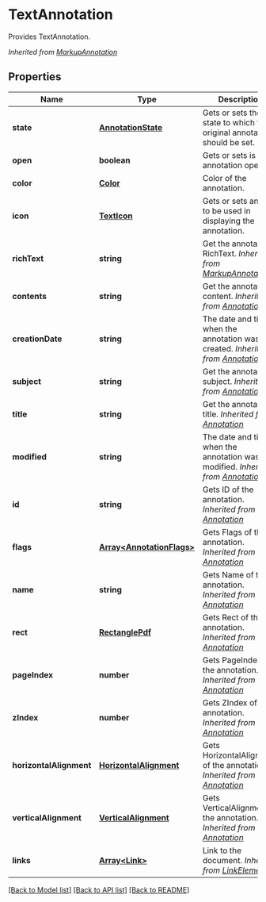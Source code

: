 # TextAnnotation
Provides TextAnnotation.

*Inherited from [MarkupAnnotation](MarkupAnnotation.md)*
## Properties
Name | Type | Description | Notes
------------ | ------------- | ------------- | -------------
**state** | [**AnnotationState**](AnnotationState.md) | Gets or sets the state to which the original annotation should be set. | [optional]
**open** | **boolean** | Gets or sets is the annotation open. | [optional]
**color** | [**Color**](Color.md) | Color of the annotation. | [optional]
**icon** | [**TextIcon**](TextIcon.md) | Gets or sets an icon to be used in displaying the annotation. | [optional]
**richText** | **string** | Get the annotation RichText. *Inherited from [MarkupAnnotation](MarkupAnnotation.md)* | [optional]
**contents** | **string** | Get the annotation content. *Inherited from [Annotation](Annotation.md)* | [optional]
**creationDate** | **string** | The date and time when the annotation was created. *Inherited from [Annotation](Annotation.md)* | [optional]
**subject** | **string** | Get the annotation subject. *Inherited from [Annotation](Annotation.md)* | [optional]
**title** | **string** | Get the annotation title. *Inherited from [Annotation](Annotation.md)* | [optional]
**modified** | **string** | The date and time when the annotation was last modified. *Inherited from [Annotation](Annotation.md)* | [optional]
**id** | **string** | Gets ID of the annotation. *Inherited from [Annotation](Annotation.md)* | [optional]
**flags** | [**Array&lt;AnnotationFlags&gt;**](AnnotationFlags.md) | Gets Flags of the annotation. *Inherited from [Annotation](Annotation.md)* | [optional]
**name** | **string** | Gets Name of the annotation. *Inherited from [Annotation](Annotation.md)* | [optional]
**rect** | [**RectanglePdf**](RectanglePdf.md) | Gets Rect of the annotation. *Inherited from [Annotation](Annotation.md)* | 
**pageIndex** | **number** | Gets PageIndex of the annotation. *Inherited from [Annotation](Annotation.md)* | [optional]
**zIndex** | **number** | Gets ZIndex of the annotation. *Inherited from [Annotation](Annotation.md)* | [optional]
**horizontalAlignment** | [**HorizontalAlignment**](HorizontalAlignment.md) | Gets HorizontalAlignment of the annotation. *Inherited from [Annotation](Annotation.md)* | [optional]
**verticalAlignment** | [**VerticalAlignment**](VerticalAlignment.md) | Gets VerticalAlignment of the annotation. *Inherited from [Annotation](Annotation.md)* | [optional]
**links** | [**Array&lt;Link&gt;**](Link.md) | Link to the document. *Inherited from [LinkElement](LinkElement.md)* | [optional]

[[Back to Model list]](../README.md#documentation-for-models) [[Back to API list]](../README.md#documentation-for-api-endpoints) [[Back to README]](../README.md)


